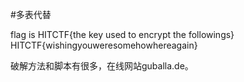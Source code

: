 #多表代替

flag is HITCTF{the key used to encrypt the followings}
HITCTF{wishingyouweresomehowhereagain}

破解方法和脚本有很多，在线网站guballa.de。
